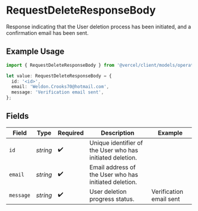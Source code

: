 # RequestDeleteResponseBody

Response indicating that the User deletion process has been initiated, and a confirmation email has been sent.

## Example Usage

```typescript
import { RequestDeleteResponseBody } from '@vercel/client/models/operations';

let value: RequestDeleteResponseBody = {
  id: '<id>',
  email: 'Weldon.Crooks70@hotmail.com',
  message: 'Verification email sent',
};
```

## Fields

| Field     | Type     | Required           | Description                                               | Example                 |
| --------- | -------- | ------------------ | --------------------------------------------------------- | ----------------------- |
| `id`      | _string_ | :heavy_check_mark: | Unique identifier of the User who has initiated deletion. |                         |
| `email`   | _string_ | :heavy_check_mark: | Email address of the User who has initiated deletion.     |                         |
| `message` | _string_ | :heavy_check_mark: | User deletion progress status.                            | Verification email sent |
